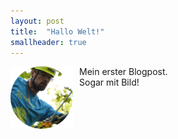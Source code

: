 ```yaml
---
layout: post
title:  "Hallo Welt!"
smallheader: true
---
```


<img style="float: left; width:100px; padding-right:10px" src="/img_posts/mathias-am-seil_rund.png">
Mein erster  Blogpost.<br />Sogar mit Bild!
